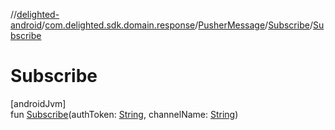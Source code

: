 //[delighted-android](../../../../index.md)/[com.delighted.sdk.domain.response](../../index.md)/[PusherMessage](../index.md)/[Subscribe](index.md)/[Subscribe](-subscribe.md)

# Subscribe

[androidJvm]\
fun [Subscribe](-subscribe.md)(authToken: [String](https://kotlinlang.org/api/latest/jvm/stdlib/kotlin/-string/index.html), channelName: [String](https://kotlinlang.org/api/latest/jvm/stdlib/kotlin/-string/index.html))
